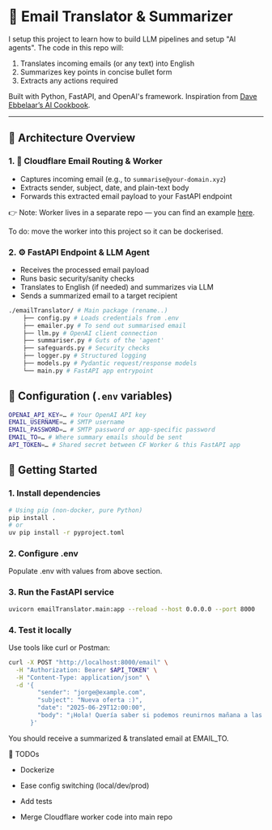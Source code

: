 # 📧 Email Translator & Summarizer

I setup this project to learn how to build LLM pipelines and setup "AI agents". The code in this repo will:

1. Translates incoming emails (or any text) into English  
2. Summarizes key points in concise bullet form  
3. Extracts any actions required

Built with Python, FastAPI, and OpenAI's framework. Inspiration from [Dave Ebbelaar’s AI Cookbook](https://github.com/daveebbelaar/ai-cookbook).

---

## 🧠 Architecture Overview

### 1. 📨 Cloudflare Email Routing & Worker

- Captures incoming email (e.g., to `summarise@your-domain.xyz`)
- Extracts sender, subject, date, and plain-text body
- Forwards this extracted email payload to your FastAPI endpoint

👉 Note: Worker lives in a separate repo — you can find an example [here](https://github.com/peteD900/cf-worker-summariser).

To do: move the worker into this project so it can be dockerised.

### 2. ⚙️ FastAPI Endpoint & LLM Agent

- Receives the processed email payload  
- Runs basic security/sanity checks  
- Translates to English (if needed) and summarizes via LLM  
- Sends a summarized email to a target recipient  

```bash
./emailTranslator/ # Main package (rename..)
    ├── config.py # Loads credentials from .env
    ├── emailer.py # To send out summarised email
    ├── llm.py # OpenAI client connection
    ├── summariser.py # Guts of the 'agent'
    ├── safeguards.py # Security checks
    ├── logger.py # Structured logging
    ├── models.py # Pydantic request/response models
    └── main.py # FastAPI app entrypoint
```

## 🔧 Configuration (`.env` variables)

```bash
OPENAI_API_KEY=… # Your OpenAI API key
EMAIL_USERNAME=… # SMTP username
EMAIL_PASSWORD=… # SMTP password or app-specific password
EMAIL_TO=… # Where summary emails should be sent
API_TOKEN=… # Shared secret between CF Worker & this FastAPI app
```

## 🚀 Getting Started

### 1. Install dependencies

```bash
# Using pip (non‑docker, pure Python)
pip install .
# or
uv pip install -r pyproject.toml
```

### 2. Configure .env

Populate .env with values from above section.

### 3. Run the FastAPI service

```bash
uvicorn emailTranslator.main:app --reload --host 0.0.0.0 --port 8000
```

### 4. Test it locally

Use tools like curl or Postman:

```bash
curl -X POST "http://localhost:8000/email" \
  -H "Authorization: Bearer $API_TOKEN" \
  -H "Content-Type: application/json" \
  -d '{
        "sender": "jorge@example.com",
        "subject": "Nueva oferta :)",
        "date": "2025-06-29T12:00:00",
        "body": "¡Hola! Quería saber si podemos reunirnos mañana a las 2."
      }'
```

You should receive a summarized & translated email at EMAIL_TO.

🧩 TODOs

 - Dockerize

 - Ease config switching (local/dev/prod)

 - Add tests

 - Merge Cloudflare worker code into main repo